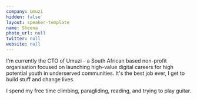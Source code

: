 ```yaml
---
company: Umuzi
hidden: false
layout: speaker-template
name: Sheena
photo_url: null
twitter: null
website: null
---
```


I'm currently the CTO of Umuzi - a South African based non-profit organisation focused on launching high-value digital careers for high potential youth in underserved communities.  It's the best job ever, I get to build stuff and change lives. 

I spend my free time climbing, paragliding, reading, and trying to play guitar.